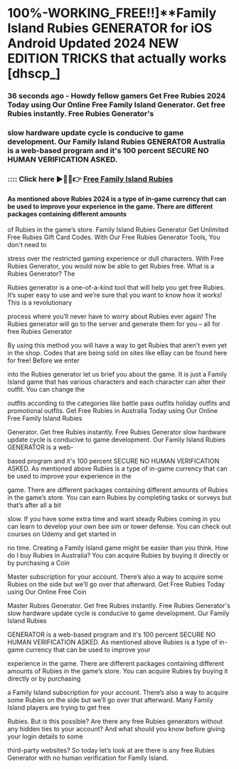 # 100%-WORKING_FREE!!]**Family Island Rubies GENERATOR for iOS Android Updated 2024 NEW EDITION TRICKS that actually works [dhscp_]

### 36 seconds ago - Howdy fellow gamers Get Free Rubies 2024 Today using Our Online Free Family Island Generator. Get free Rubies instantly. Free Rubies Generator's 

### slow hardware update cycle is conducive to game development. Our Family Island Rubies GENERATOR Australia is a web-based program and it's 100 percent SECURE NO HUMAN VERIFICATION ASKED.



### :::: Click here ►🔴✅👉 <a href="https://lookerstudio.google.com/s/ijyK_asMhjM">Free Family Island Rubies</a>



#### As mentioned above Rubies 2024 is a type of in-game currency that can be used to improve your experience in the game. There are different packages containing different amounts 

of Rubies in the game’s store. Family Island Rubies Generator Get Unlimited Free Rubies Gift Card Codes. With Our Free Rubies Generator Tools, You don't need to 

stress over the restricted gaming experience or dull characters. With Free Rubies Generator, you would now be able to get Rubies free. What is a Rubies Generator? The 

Rubies generator is a one-of-a-kind tool that will help you get free Rubies. It’s super easy to use and we’re sure that you want to know how it works! This is a revolutionary 

process where you’ll never have to worry about Rubies ever again! The Rubies generator will go to the server and generate them for you – all for free Rubies Generator 

By using this method you will have a way to get Rubies that aren't even yet in the shop. Codes that are being sold on sites like eBay can be found here for free! Before we enter 

into the Rubies generator let us brief you about the game. It is just a Family Island game that has various characters and each character can alter their outfit. You can change the 

outfits according to the categories like battle pass outfits holiday outfits and promotional outfits. Get Free Rubies in Australia Today using Our Online Free Family Island Rubies 

Generator. Get free Rubies instantly. Free Rubies Generator slow hardware update cycle is conducive to game development. Our Family Island Rubies GENERATOR is a web-

based program and it's 100 percent SECURE NO HUMAN VERIFICATION ASKED. As mentioned above Rubies is a type of in-game currency that can be used to improve your experience in the 

game. There are different packages containing different amounts of Rubies in the game’s store. You can earn Rubies by completing tasks or surveys but that’s after all a bit 

slow. If you have some extra time and want steady Rubies coming in you can learn to develop your own bee sim or tower defense. You can check out courses on Udemy and get started in 

no time. Creating a Family Island game might be easier than you think. How do I buy Rubies in Australia? You can acquire Rubies by buying it directly or by purchasing a Coin 

Master subscription for your account. There’s also a way to acquire some Rubies on the side but we’ll go over that afterward. Get Free Rubies Today using Our Online Free Coin 

Master Rubies Generator. Get free Rubies instantly. Free Rubies Generator's slow hardware update cycle is conducive to game development. Our Family Island Rubies 

GENERATOR is a web-based program and it's 100 percent SECURE NO HUMAN VERIFICATION ASKED. As mentioned above Rubies is a type of in-game currency that can be used to improve your 

experience in the game. There are different packages containing different amounts of Rubies in the game’s store. You can acquire Rubies by buying it directly or by purchasing 

a Family Island subscription for your account. There’s also a way to acquire some Rubies on the side but we’ll go over that afterward. Many Family Island players are trying to get free 

Rubies. But is this possible? Are there any free Rubies generators without any hidden ties to your account? And what should you know before giving your login details to some 

third-party websites? So today let’s look at are there is any free Rubies Generator with no human verification for Family Island.


